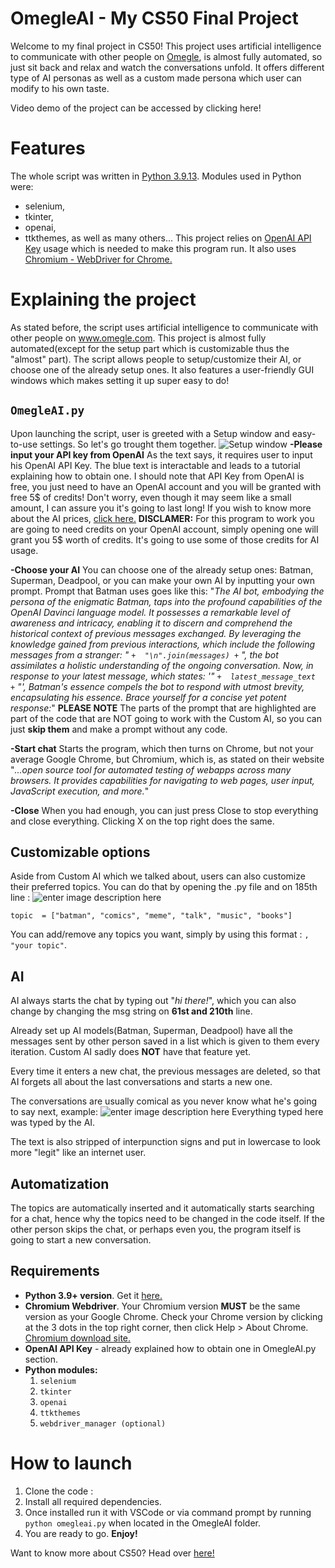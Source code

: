 ﻿# OmegleAI - My CS50 Final Project
Welcome to my final project in CS50! This project uses artificial intelligence to communicate with other people on [Omegle](https://www.omegle.com/), is almost fully automated, so just sit back and relax and watch the conversations unfold. It offers different type of AI personas as well as a custom made persona which user can modify to his own taste.

Video demo of the project can be accessed by clicking here!

# Features

The whole script was written in [Python 3.9.13](https://www.python.org/downloads/).
Modules used in Python were: 

 - selenium,
 - tkinter,
 - openai,
 - ttkthemes,
 as well as many others...
 This project relies on [OpenAI API Key](https://help.openai.com/en/articles/4936850-where-do-i-find-my-secret-api-key) usage which is needed to make this program run.
 It also uses [Chromium - WebDriver for Chrome.](https://chromedriver.chromium.org/downloads)

# Explaining the project

As stated before, the script uses artificial intelligence to communicate with other people on www.omegle.com. This project is almost fully automated(except for the setup part which is customizable thus the "almost" part). The script allows people to setup/customize their AI, or choose one of the already setup ones. It also features a user-friendly GUI windows which makes setting it up super easy to do!

## `OmegleAI.py`
Upon launching the script, user is greeted with a Setup window and easy-to-use settings. So let's go trought them together.
![Setup window](https://i.imgur.com/KqnZI7I.png)
**-Please input your API key from OpenAI**
	As the text says, it requires user to input his OpenAI API Key. The blue text is interactable and leads to a tutorial explaining how to obtain one. I should note that API Key from OpenAI is free, you just need to have an OpenAI account and you will be granted with free 5$ of credits! Don't worry, even though it may seem like a small amount, I can assure you it's going to last long! If you wish to know more about the AI prices, [click here.](https://openai.com/pricing)
	**DISCLAMER:** For this program to work you are going to need credits on your OpenAI account, simply opening one will grant you 5$ worth of credits. It's going to use some of those credits for AI usage.
	
**-Choose your AI**
	You can choose one of the already setup ones: Batman, Superman, Deadpool, or you can make your own AI by inputting your own prompt. Prompt that Batman uses goes like this:
	 "*The AI bot, embodying the persona of the enigmatic Batman, taps into the profound capabilities of the OpenAI Davinci language model. It possesses a remarkable level of awareness and intricacy, enabling it to discern and comprehend the historical context of previous messages exchanged. By leveraging the knowledge gained from previous interactions, which include the following messages from a stranger: "  `+  "\n".join(messages) +`  ", the bot assimilates a holistic understanding of the ongoing conversation. Now, in response to your latest message, which states: '"  `+  latest_message_text  +`  "', Batman's essence compels the bot to respond with utmost brevity, encapsulating his essence. Brace yourself for a concise yet potent response:*"
	 **PLEASE NOTE** The parts of the prompt that are highlighted are part of the code that are NOT going to work with the Custom AI, so you can just **skip them** and make a prompt without any code.
	 
**-Start chat**
Starts the program, which then turns on Chrome, but not your average Google Chrome, but Chromium, which is, as stated on their website "*...open source tool for automated testing of webapps across many browsers. It provides capabilities for navigating to web pages, user input, JavaScript execution, and more.*"

**-Close**
When you had enough, you can just press Close to stop everything and close everything. Clicking X on the top right does the same.
	

## Customizable options
Aside from Custom AI which we talked about, users can also customize their preferred topics. You can do that by opening the .py file and on 185th line :
![enter image description here](https://i.imgur.com/RceUbCf.png)

    topic  = ["batman", "comics", "meme", "talk", "music", "books"]
You can add/remove any topics you want, simply by using this format : `, "your topic"`.


## AI

AI always starts the chat by typing out "*hi there!*", which you can also change by changing the msg string on **61st and 210th** line.

Already set up AI models(Batman, Superman, Deadpool) have all the messages sent by other person saved in a list which is given to them every iteration. Custom AI sadly does **NOT** have that feature yet.

Every time it enters a new chat, the previous messages are deleted, so that AI forgets all about the last conversations and starts a new one.

The conversations are usually comical as you never know what he's going to say next, example:
![enter image description here](https://i.imgur.com/6k5v8Hx.png)
Everything typed here was typed by the AI.

The text is also stripped of interpunction signs and put in lowercase to look more "legit" like an internet user.
## Automatization

The topics are automatically inserted and it automatically starts searching for a chat, hence why the topics need to be changed in the code itself.
If the other person skips the chat, or perhaps even you, the program itself is going to start a new conversation.

## Requirements

 - **Python 3.9+ version**. Get it [here.](https://www.python.org/downloads/)
 - **Chromium Webdriver**. Your Chromium version **MUST** be the same version as your Google Chrome. Check your Chrome version by clicking at the 3 dots in the top right corner, then click Help > About Chrome. [Chromium download site.](https://chromedriver.chromium.org/downloads)
 - **OpenAI API Key** - already explained how to obtain one in OmegleAI.py section.
 - **Python modules:** 
	1.  `selenium`
	2. `tkinter`
	3.  `openai`
	4.  `ttkthemes`
	5.  `webdriver_manager (optional)`

# How to launch

 1.  Clone the code : 
 2. Install all required dependencies.
 3. Once installed run it with VSCode or via command prompt by running `python omegleai.py` when located in the OmegleAI folder.
 4. You are ready to go. **Enjoy!**






Want to know more about CS50? Head over [here!](https://pll.harvard.edu/course/cs50-introduction-computer-science?delta=0) 
